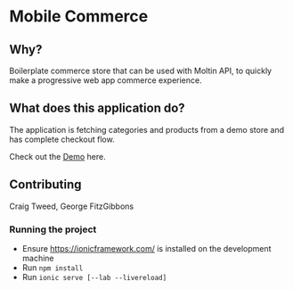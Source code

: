 # Mobile Commerce

## Why?
Boilerplate commerce store that can be used with Moltin API, to quickly make a progressive web app commerce experience.

## What does this application do?
The application is fetching categories and products from a demo store and has complete checkout flow.

Check out the [Demo](https://evening-peak-15305.herokuapp.com/#/home) here.
 
## Contributing
Craig Tweed, George FitzGibbons

### Running the project
 - Ensure https://ionicframework.com/ is installed on the development machine
 - Run `npm install`
 - Run `ionic serve [--lab --livereload]`

